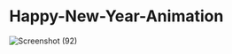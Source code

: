 # Happy-New-Year-Animation
![Screenshot (92)](https://user-images.githubusercontent.com/35559594/68930552-d8bf1600-07b8-11ea-8e3c-cc44fc437087.png)
